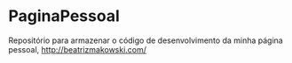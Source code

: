 # PaginaPessoal
Repositório para armazenar o código de desenvolvimento da minha página pessoal, http://beatrizmakowski.com/
